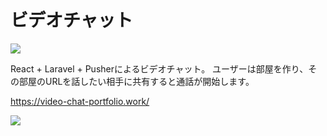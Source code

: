 # ビデオチャット

<img src="https://testvideochat.s3-ap-northeast-1.amazonaws.com/for-videochat-github/%E3%82%B9%E3%82%AF%E3%83%AA%E3%83%BC%E3%83%B3%E3%82%B7%E3%83%A7%E3%83%83%E3%83%88+2020-01-15+13.11.20.png" />

React + Laravel + Pusherによるビデオチャット。
ユーザーは部屋を作り、その部屋のURLを話したい相手に共有すると通話が開始します。

https://video-chat-portfolio.work/

<img src="https://testvideochat.s3-ap-northeast-1.amazonaws.com/for-videochat-github/%E3%82%B9%E3%82%AF%E3%83%AA%E3%83%BC%E3%83%B3%E3%82%B7%E3%83%A7%E3%83%83%E3%83%88+2020-01-15+13.11.00.png" />

